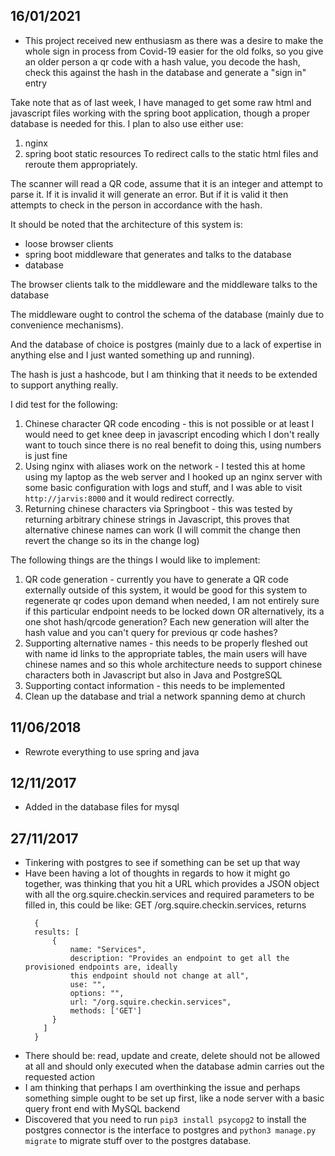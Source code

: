 ## 16/01/2021
- This project received new enthusiasm as there was a desire to make the whole sign in process from Covid-19
  easier for the old folks, so you give an older person a qr code with a hash value, you decode the hash, check
  this against the hash in the database and generate a "sign in" entry
  
Take note that as of last week, I have managed to get some raw html and javascript files working with the spring
boot application, though a proper database is needed for this.
I plan to also use either use:
1. nginx
2. spring boot static resources
To redirect calls to the static html files and reroute them appropriately.
   
The scanner will read a QR code, assume that it is an integer and attempt to parse it. If it is invalid it will
generate an error. But if it is valid it then attempts to check in the person in accordance with the hash.

It should be noted that the architecture of this system is:
- loose browser clients
- spring boot middleware that generates and talks to the database
- database

The browser clients talk to the middleware and the middleware talks to the database

The middleware ought to control the schema of the database (mainly due to convenience mechanisms).

And the database of choice is postgres (mainly due to a lack of expertise in anything else and I just wanted 
something up and running).

The hash is just a hashcode, but I am thinking that it needs to be extended to support anything really.

I did test for the following:
1. Chinese character QR code encoding - this is not possible or at least I would need to get knee deep in javascript
encoding which I don't really want to touch since there is no real benefit to doing this, using numbers is just fine
2. Using nginx with aliases work on the network - I tested this at home using my laptop as the web server and I hooked
up an nginx server with some basic configuration with logs and stuff, and I was able to visit `http://jarvis:8000` and
it would redirect correctly.
3. Returning chinese characters via Springboot - this was tested by returning arbitrary chinese strings in Javascript,
this proves that alternative chinese names can work (I will commit the change then revert the change so its in the 
change log)

The following things are the things I would like to implement:
1. QR code generation - currently you have to generate a QR code externally outside of this system, it would be good
for this system to regenerate qr codes upon demand when needed, I am not entirely sure if this particular endpoint
needs to be locked down OR alternatively, its a one shot hash/qrcode generation? Each new generation will alter the
hash value and you can't query for previous qr code hashes?
2. Supporting alternative names - this needs to be properly fleshed out with name id links to the appropriate tables,
the main users will have chinese names and so this whole architecture needs to support chinese characters both in 
Javascript but also in Java and PostgreSQL
3. Supporting contact information - this needs to be implemented
4. Clean up the database and trial a network spanning demo at church

## 11/06/2018
- Rewrote everything to use spring and java

## 12/11/2017
- Added in the database files for mysql

## 27/11/2017
- Tinkering with postgres to see if something can be set up that way
- Have been having a lot of thoughts in regards to how it might go together, was thinking that you hit a URL 
  which provides a JSON object with all the org.squire.checkin.services and required parameters to be filled in, 
  this could be like: GET /org.squire.checkin.services, returns 
  ```
    {
    results: [
        {
            name: "Services", 
            description: "Provides an endpoint to get all the provisioned endpoints are, ideally 
            this endpoint should not change at all", 
            use: "", 
            options: "", 
            url: "/org.squire.checkin.services", 
            methods: ['GET']
        }
      ]
    }
  ```
- There should be: read, update and create, delete should not be allowed at all and should only executed when the 
  database admin carries out the requested action
- I am thinking that perhaps I am overthinking the issue and perhaps something simple ought to be set up first, 
  like a node server with a basic query front end with MySQL backend
- Discovered that you need to run `pip3 install psycopg2` to install the postgres connector is the interface to postgres 
  and `python3 manage.py migrate` to migrate stuff over to the postgres database.
